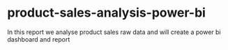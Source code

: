 # product-sales-analysis-power-bi
In this report we analyse product sales raw data and will create a power bi dashboard and report
